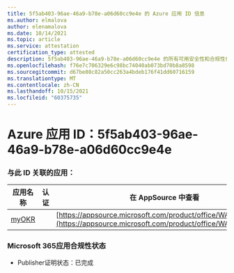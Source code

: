 ```yaml
---
title: 5f5ab403-96ae-46a9-b78e-a06d60cc9e4e 的 Azure 应用 ID 信息
ms.author: elmalova
author: elenamalova
ms.date: 10/14/2021
ms.topic: article
ms.service: attestation
certification_type: attested
description: 5f5ab403-96ae-46a9-b78e-a06d60cc9e4e 的所有可用安全性和合规性信息。
ms.openlocfilehash: f76e7c706329e6c98bc74040ab073bd70b8a8598
ms.sourcegitcommit: d67be08c82a50cc263a4bdeb176f41dd60716159
ms.translationtype: MT
ms.contentlocale: zh-CN
ms.lasthandoff: 10/15/2021
ms.locfileid: "60375735"
---
```

# <a name="azure-app-id-5f5ab403-96ae-46a9-b78e-a06d60cc9e4e"></a>Azure 应用 ID：5f5ab403-96ae-46a9-b78e-a06d60cc9e4e


### <a name="apps-associated-with-this-id"></a>与此 ID 关联的应用：
| **应用名称** | **认证** | **在 AppSource 中查看** |
|--------------|---------------|-----------------------|
| [myOKR](https://docs.microsoft.com/microsoft-365-app-certification/forward/WA200003308) |  | [https://appsource.microsoft.com/product/office/WA200003308](https://appsource.microsoft.com/product/office/WA200003308) |

### <a name="microsoft-365-app-compliance-status"></a>Microsoft 365应用合规性状态
- Publisher证明状态：已完成
